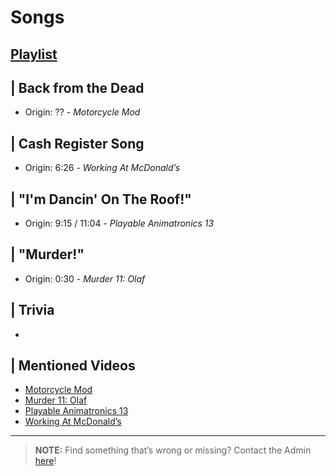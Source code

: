 # Songs
## [Playlist]()


## | Back from the Dead
- Origin: ?? - *Motorcycle Mod*

## | Cash Register Song
- Origin: 6:26 - *Working At McDonald’s*

## | "I'm Dancin' On The Roof!"
- Origin: 9:15 / 11:04 - *Playable Animatronics 13*

## | "Murder!"
- Origin: 0:30 - *Murder 11: Olaf*

## | Trivia
- 


## | Mentioned Videos
- [Motorcycle Mod](https://youtu.be/gNREBUzmn98)
- [Murder 11: Olaf](https://youtu.be/g2tvu5gFGhI)
- [Playable Animatronics 13](https://youtu.be/BDXvE6cAUkA)
- [Working At McDonald’s](https://youtu.be/ybS5js68e2E)

----

>**NOTE:** Find something that’s wrong or missing? Contact the Admin [here](../chapter_2.html)!